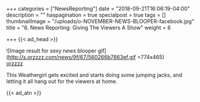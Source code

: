 +++
categories = ["NewsReporting"]
date = "2018-09-21T16:06:19-04:00"
description = ""
haspagination = true
specialpost = true
tags = []
thumbnailImage = "/uploads/o-NOVEMBER-NEWS-BLOOPER-facebook.jpg"
title = "6. News Reporting: Giving The Viewers A Show"
weight = 6

+++
{{< ad_head >}}

![Image result for sexy news blooper gif](http://s.orzzzz.com/news/9f/67/560266b7863ef.gif =774x465)  
[orzzzz](http://orzzzz.com/tag/Spider_Man)  

This Weathergirl gets excited and starts doing some jumping jacks, and letting it all hang out for the viewers at home.

{{< ad_atn >}}
